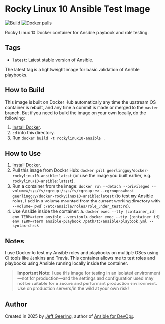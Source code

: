 # Rocky Linux 10 Ansible Test Image

[![Build](https://github.com/hemanth22/docker-rockylinux10-ansible/actions/workflows/build.yml/badge.svg?branch=master)](https://github.com/hemanth22/docker-rockylinux10-ansible/actions/workflows/build.yml) [![Docker pulls](https://img.shields.io/docker/pulls/hemanth22/docker-rockylinux10-ansible)](https://hub.docker.com/r/hemanth22/docker-rockylinux10-ansible/)

Rocky Linux 10 Docker container for Ansible playbook and role testing.

## Tags

  - `latest`: Latest stable version of Ansible.

The latest tag is a lightweight image for basic validation of Ansible playbooks.

## How to Build

This image is built on Docker Hub automatically any time the upstream OS container is rebuilt, and any time a commit is made or merged to the `master` branch. But if you need to build the image on your own locally, do the following:

  1. [Install Docker](https://docs.docker.com/engine/installation/).
  2. `cd` into this directory.
  3. Run `docker build -t rockylinux10-ansible .`

## How to Use

  1. [Install Docker](https://docs.docker.com/engine/installation/).
  2. Pull this image from Docker Hub: `docker pull geerlingguy/docker-rockylinux10-ansible:latest` (or use the image you built earlier, e.g. `rockylinux10-ansible:latest`).
  3. Run a container from the image: `docker run --detach --privileged --volume=/sys/fs/cgroup:/sys/fs/cgroup:rw --cgroupns=host geerlingguy/docker-rockylinux10-ansible:latest` (to test my Ansible roles, I add in a volume mounted from the current working directory with ``--volume=`pwd`:/etc/ansible/roles/role_under_test:ro``).
  4. Use Ansible inside the container:
    a. `docker exec --tty [container_id] env TERM=xterm ansible --version`
    b. `docker exec --tty [container_id] env TERM=xterm ansible-playbook /path/to/ansible/playbook.yml --syntax-check`

## Notes

I use Docker to test my Ansible roles and playbooks on multiple OSes using CI tools like Jenkins and Travis. This container allows me to test roles and playbooks using Ansible running locally inside the container.

> **Important Note**: I use this image for testing in an isolated environment—not for production—and the settings and configuration used may not be suitable for a secure and performant production environment. Use on production servers/in the wild at your own risk!

## Author

Created in 2025 by [Jeff Geerling](https://www.jeffgeerling.com/), author of [Ansible for DevOps](https://www.ansiblefordevops.com/).
